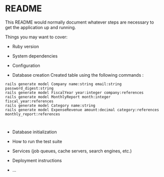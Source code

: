# README

This README would normally document whatever steps are necessary to get the
application up and running.

Things you may want to cover:

* Ruby version

* System dependencies

* Configuration

* Database creation
Created table using the following commands : 
```
rails generate model Company name:string email:string password_digest:string
rails generate model FiscalYear year:integer company:references
rails generate model MonthlyReport month:integer fiscal_year:references
rails generate model Category name:string
rails generate model ExpenseRevenue amount:decimal category:references monthly_report:references



```


* Database initialization

* How to run the test suite

* Services (job queues, cache servers, search engines, etc.)

* Deployment instructions

* ...

